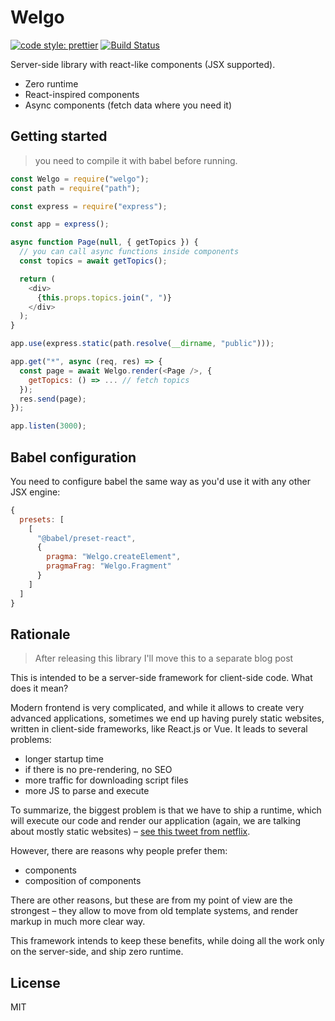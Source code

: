 # Welgo

[![code style: prettier](https://img.shields.io/badge/code_style-prettier-ff69b4.svg?style=flat-square)](https://github.com/prettier/prettier)
[![Build Status](https://travis-ci.org/Bloomca/welgo.svg?branch=master)](https://travis-ci.org/Bloomca/welgo)

Server-side library with react-like components (JSX supported).

- Zero runtime
- React-inspired components
- Async components (fetch data where you need it)

## Getting started

> you need to compile it with babel before running.

```js
const Welgo = require("welgo");
const path = require("path");

const express = require("express");

const app = express();

async function Page(null, { getTopics }) {
  // you can call async functions inside components
  const topics = await getTopics();

  return (
    <div>
      {this.props.topics.join(", ")}
    </div>
  );
}

app.use(express.static(path.resolve(__dirname, "public")));

app.get("*", async (req, res) => {
  const page = await Welgo.render(<Page />, {
    getTopics: () => ... // fetch topics
  });
  res.send(page);
});

app.listen(3000);
```

## Babel configuration

You need to configure babel the same way as you'd use it with any other JSX engine:

```js
{
  presets: [
    [
      "@babel/preset-react",
      {
        pragma: "Welgo.createElement",
        pragmaFrag: "Welgo.Fragment"
      }
    ]
  ]
}
```

## Rationale

> After releasing this library I'll move this to a separate blog post

This is intended to be a server-side framework for client-side code. What does it mean?

Modern frontend is very complicated, and while it allows to create very advanced applications, sometimes we end up having purely static websites, written in client-side frameworks, like React.js or Vue. It leads to several problems:
- longer startup time
- if there is no pre-rendering, no SEO
- more traffic for downloading script files
- more JS to parse and execute

To summarize, the biggest problem is that we have to ship a runtime, which will execute our code and render our application (again, we are talking about mostly static websites) – [see this tweet from netflix](https://mobile.twitter.com/NetflixUIE/status/923374215041912833).

However, there are reasons why people prefer them:
- components
- composition of components

There are other reasons, but these are from my point of view are the strongest – they allow to move from old template systems, and render markup in much more clear way.

This framework intends to keep these benefits, while doing all the work only on the server-side, and ship zero runtime.

## License

MIT